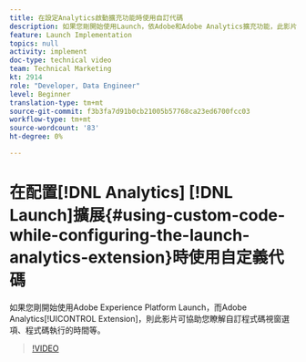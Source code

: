 ```yaml
---
title: 在設定Analytics啟動擴充功能時使用自訂代碼
description: 如果您剛開始使用Launch，依Adobe和Adobe Analytics擴充功能，此影片可協助您瞭解自訂程式碼視窗選項、程式碼執行的時間等。
feature: Launch Implementation
topics: null
activity: implement
doc-type: technical video
team: Technical Marketing
kt: 2914
role: "Developer, Data Engineer"
level: Beginner
translation-type: tm+mt
source-git-commit: f3b3fa7d91b0cb21005b57768ca23ed6700fcc03
workflow-type: tm+mt
source-wordcount: '83'
ht-degree: 0%

---
```



# 在配置[!DNL Analytics] [!DNL Launch]擴展{#using-custom-code-while-configuring-the-launch-analytics-extension}時使用自定義代碼

如果您剛開始使用Adobe Experience Platform Launch，而Adobe Analytics[!UICONTROL Extension]，則此影片可協助您瞭解自訂程式碼視窗選項、程式碼執行的時間等。

>[!VIDEO](https://video.tv.adobe.com/v/27272/?quality=9)
